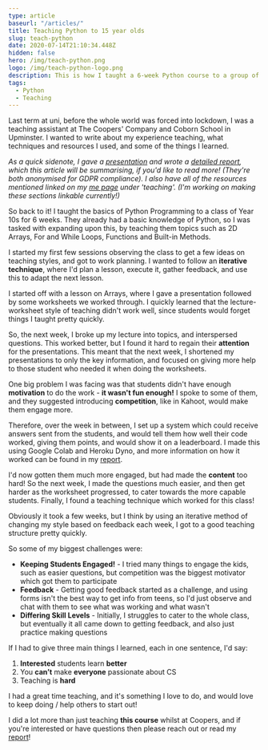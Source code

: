 ```yaml
---
type: article
baseurl: "/articles/"
title: Teaching Python to 15 year olds
slug: teach-python
date: 2020-07-14T21:10:34.448Z
hidden: false
hero: /img/teach-python.png
logo: /img/teach-python-logo.png
description: This is how I taught a 6-week Python course to a group of 15 year olds
tags:
  - Python
  - Teaching
---
```


Last term at uni, before the whole world was forced into lockdown, I was a teaching assistant at The Coopers' Company and Coborn School in Upminster. I wanted to write about my experience teaching, what techniques and resources I used, and some of the things I learned.

_As a quick sidenote, I gave a [presentation](/files/ccsis-presentation.pdf) and wrote a [detailed report](/files/ccsis-report.pdf), which this article will be summarising, if you'd like to read more! (They're both anonymised for GDPR compliance). I also have all of the resources mentioned linked on my [me page](/me) under 'teaching'. (I'm working on making these sections linkable currently!)_

So back to it! I taught the basics of Python Programming to a class of Year 10s for 6 weeks. They already had a basic knowledge of Python, so I was tasked with expanding upon this, by teaching them topics such as 2D Arrays, For and While Loops, Functions and Built-in Methods.

I started my first few sessions observing the class to get a few ideas on teaching styles, and got to work planning. I wanted to follow an <span class="is-primary">**iterative technique**</span>, where I'd plan a lesson, execute it, gather feedback, and use this to adapt the next lesson.

I started off with a lesson on Arrays, where I gave a presentation followed by some worksheets we worked through. I quickly learned that the lecture-worksheet style of teaching didn't work well, since students would forget things I taught pretty quickly.

So, the next week, I broke up my lecture into topics, and interspersed questions. This worked better, but I found it hard to regain their <span class="is-primary">**attention**</span> for the presentations. This meant that the next week, I shortened my presentations to only the key information, and focused on giving more help to those student who needed it when doing the worksheets.

One big problem I was facing was that students didn't have enough <span class="is-primary">**motivation**</span> to do the work - <span class="is-primary">**it wasn't fun enough!**</span> I spoke to some of them, and they suggested introducing <span class="is-primary">**competition**</span>, like in Kahoot, would make them engage more.

Therefore, over the week in between, I set up a system which could receive answers sent from the students, and would tell them how well their code worked, giving them points, and would show it on a leaderboard. I made this using Google Colab and Heroku Dyno, and more information on how it worked can be found in my [report](/files/ccsis-report.pdf).

I'd now gotten them much more engaged, but had made the <span class="is-primary">**content**</span> too hard! So the next week, I made the questions much easier, and then get harder as the worksheet progressed, to cater towards the more capable students. Finally, I found a teaching technique which worked for this class!

Obviously it took a few weeks, but I think by using an iterative method of changing my style based on feedback each week, I got to a good teaching structure pretty quickly.

So some of my biggest challenges were:

- <span class="is-primary">**Keeping Students Engaged!**</span> - I tried many things to engage the kids, such as easier questions, but competition was the biggest motivator which got them to participate
- <span class="is-primary">**Feedback**</span> - Getting good feedback started as a challenge, and using forms isn't the best way to get info from teens, so I'd just observe and chat with them to see what was working and what wasn't
- <span class="is-primary">**Differing Skill Levels**</span> - Initially, I struggles to cater to the whole class, but eventually it all came down to getting feedback, and also just practice making questions

If I had to give three main things I learned, each in one sentence, I'd say:

1. <span class="is-primary">**Interested**</span> students learn <span class="is-primary">**better**</span>
2. You <span class="is-primary">**can’t**</span> make <span class="is-primary">**everyone**</span> passionate about CS
3. Teaching is<span class="is-primary"> **hard**</span>

I had a great time teaching, and it's something I love to do, and would love to keep doing / help others to start out!

I did a lot more than just teaching **this course** whilst at Coopers, and if you're interested or have questions then please reach out or read my [report](/files/ccsis-report.pdf)!
